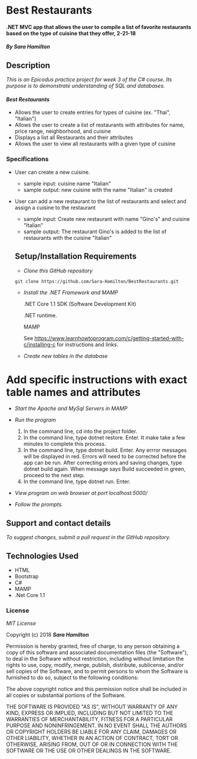 # Best Restaurants

#### .NET MVC app that allows the user to compile a list of favorite restaurants based on the type of cuisine that they offer, 2-21-18

#### _By Sara Hamilton_

## Description
_This is an Epicodus practice project for week 3 of the C# course. Its purpose is to demonstrate understanding of SQL and databases._

#### _Best Restaurants_
* Allows the user to create entries for types of cuisine (ex. "Thai", "Italian")
* Allows the user to create a list of restaurants with attributes for name, price range, neighborhood, and cuisine
* Displays a list all Restaurants and their attributes
* Allows the user to view all restaurants with a given type of cuisine

### Specifications
* User can create a new cuisine.
  * sample input: cuisine name "Italian"
  * sample output: new cuisine with the name "Italian" is created
* User can add a new restaurant to the list of restaurants and select and assign a cuisine to the restaurant
  * sample input: Create new restaurant with name "Gino's" and cuisine "Italian"
  * sample output: The restaurant Gino's is added to the list of restaurants with the cuisine "Italian"


  ## Setup/Installation Requirements

  * _Clone this GitHub repository_

  ```
  git clone https://github.com/Sara-Hamilton/BestRestaurants.git
  ```

  * _Install the .NET Framework and MAMP_

    .NET Core 1.1 SDK (Software Development Kit)

    .NET runtime.

    MAMP

    See https://www.learnhowtoprogram.com/c/getting-started-with-c/installing-c for instructions and links.

  * _Create new tables in the database_  

# Add specific instructions with exact table names and attributes

  * _Start the Apache and MySql Servers in MAMP_

  * _Run the program_
    1. In the command line, cd into the project folder.
    2. In the command line, type dotnet restore. Enter.  It make take a few minutes to complete this process.
    3. In the command line, type dotnet build. Enter. Any errror messages will be displayed in red.  Errors will need to be corrected before the app can be run. After correcting errors and saving changes, type dotnet build again.  When message says Build succeeded in green, proceed to the next step.
    4. In the command line, type dotnet run. Enter.

  * _View program on web browser at port localhost:5000/_

  * _Follow the prompts._

  ## Support and contact details

_To suggest changes, submit a pull request in the GitHub repository._

## Technologies Used

* HTML
* Bootstrap
* C#
* MAMP
* .Net Core 1.1

### License

*MIT License*

Copyright (c) 2018 **_Sara Hamilton_**

Permission is hereby granted, free of charge, to any person obtaining a copy
of this software and associated documentation files (the "Software"), to deal
in the Software without restriction, including without limitation the rights
to use, copy, modify, merge, publish, distribute, sublicense, and/or sell
copies of the Software, and to permit persons to whom the Software is
furnished to do so, subject to the following conditions:

The above copyright notice and this permission notice shall be included in all
copies or substantial portions of the Software.

THE SOFTWARE IS PROVIDED "AS IS", WITHOUT WARRANTY OF ANY KIND, EXPRESS OR
IMPLIED, INCLUDING BUT NOT LIMITED TO THE WARRANTIES OF MERCHANTABILITY,
FITNESS FOR A PARTICULAR PURPOSE AND NONINFRINGEMENT. IN NO EVENT SHALL THE
AUTHORS OR COPYRIGHT HOLDERS BE LIABLE FOR ANY CLAIM, DAMAGES OR OTHER
LIABILITY, WHETHER IN AN ACTION OF CONTRACT, TORT OR OTHERWISE, ARISING FROM,
OUT OF OR IN CONNECTION WITH THE SOFTWARE OR THE USE OR OTHER DEALINGS IN THE
SOFTWARE.
